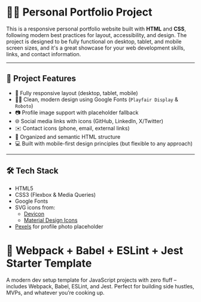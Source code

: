 # 🧑‍💻 Personal Portfolio Project

This is a responsive personal portfolio website built with **HTML** and **CSS**, following modern best practices for layout, accessibility, and design. The project is designed to be fully functional on desktop, tablet, and mobile screen sizes, and it's a great showcase for your web development skills, links, and contact information.

---

## 🚀 Project Features

- 🔧 Fully responsive layout (desktop, tablet, mobile)
- 🧑‍🎨 Clean, modern design using Google Fonts (`Playfair Display` & `Roboto`)
- 📷 Profile image support with placeholder fallback
- 🌐 Social media links with icons (GitHub, LinkedIn, X/Twitter)
- ✉️ Contact icons (phone, email, external links)
- 📄 Organized and semantic HTML structure
- 💻 Built with mobile-first design principles (but flexible to any approach)

---

## 🛠️ Tech Stack

- HTML5
- CSS3 (Flexbox & Media Queries)
- Google Fonts
- SVG icons from:
  - [Devicon](https://devicon.dev/)
  - [Material Design Icons](https://materialdesignicons.com/)
- [Pexels](https://www.pexels.com/) for profile photo placeholder


# 🚀 Webpack + Babel + ESLint + Jest Starter Template
A modern dev setup template for JavaScript projects with zero fluff – includes Webpack, Babel, ESLint, and Jest. Perfect for building side hustles, MVPs, and whatever you’re cooking up.
